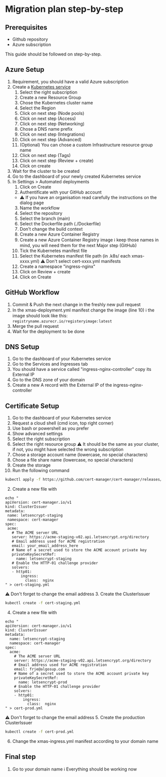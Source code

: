 # Migration plan step-by-step

## Prerequisites
- Github repository
- Azure subscription

This guide should be followed on step-by-step.

## Azure Setup

1. Requirement, you should have a valid Azure subscription
2. Create a [Kubernetes service](https://portal.azure.com/#view/HubsExtension/BrowseResource/resourceType/Microsoft.ContainerService%2FmanagedClusters)
    1. Select the right subscription
    2. Create a new Resource Group
    3. Chose the Kubernetes cluster name
    4. Select the Region
    5. Click on next step (Node pools)
    6. Click on next step (Access)
    7. Click on next step (Networking)
    8. Chose a DNS name prefix
    9. Click on next step (Integrations)
    10. Click on next step (Advanced)
    11. (Optional) You can chose a custom Infrastructure resource group name
    12. Click on next step (Tags)
    13. Click on next step (Review + create)
    14. Click on create
3. Wait for the cluster to be created
4. Go to the dashboard of your newly created Kubernetes service
5. In Settings > Automated deployments
    1. Click on Create
    2. Authentificate with your GitHub account
    - :warning: If you have an organisation read carefully the instructions on the dialog page
    3. Name the workflow
    4. Select the repository
    5. Select the branch (main)
    6. Select the Dockerfile path (./Dockerfile)
    7. Don't change the build context
    8. Create a new Azure Container Registry
    9. Create a new Azure Container Registry image
    :information_source: keep those names in mind, you will need them for the next Major step (GitHub)
    10. Tick the Kubernetes manifest file
    11. Select the Kubernetes manifest file path (in .k8s/ each xmas-xxxx.yml)
    :warning: Don't select cert-xxxx.yml manifests
    12. Create a namespace "ingress-nginx"
    13. Click on Review + create
    14. Click on Create

## GitHub Workflow
1. Commit & Push the next change in the freshly new pull request
2. In the xmas-deployment.yml manifest change the image (line 10)
:information_source: the image should look like this: `registryname.azurecr.io/registeryimage:latest`
3. Merge the pull request
4. Wait for the deployment to be done

## DNS Setup
1. Go to the dashboard of your Kubernetes service
2. Go to the Services and Ingresses tab
3. You should have a service called "ingress-nginx-controller" copy its External IP
4. Go to the DNS zone of your domain
5. Create a new A record with the External IP of the ingress-nginx-controller

## Certificate Setup
1. Go to the dashboard of your Kubernetes service
2. Request a cloud shell (cmd icon, top right corner)
3. Use bash or powershell as you prefer
4. Show advanced settings
5. Select the right subscription
6. Select the right resource group
:warning: It should be the same as your cluster, if not, you might have selected the wrong subscription
7. Chose a storage account name (lowercase, no special characters)
8. Chose a file share name (lowercase, no special characters)
9. Create the storage
10. Run the following command
```bash
kubectl apply -f https://github.com/cert-manager/cert-manager/releases/download/v1.10.1/cert-manager.yaml
```
2. Create a new file with
```
echo "
apiVersion: cert-manager.io/v1
kind: ClusterIssuer
metadata:
 name: letsencrypt-staging
 namespace: cert-manager
spec:
 acme:
   # The ACME server URL
   server: https://acme-staging-v02.api.letsencrypt.org/directory
   # Email address used for ACME registration
   email: your_email_address_here
   # Name of a secret used to store the ACME account private key
   privateKeySecretRef:
     name: letsencrypt-staging
   # Enable the HTTP-01 challenge provider
   solvers:
   - http01:
       ingress:
         class:  nginx
" > cert-staging.yml
```
:warning: Don't forget to change the email address
3. Create the ClusterIssuer
```bash
kubectl create -f cert-staging.yml
```
4. Create a new file with
```
echo "
apiVersion: cert-manager.io/v1
kind: ClusterIssuer
metadata:
  name: letsencrypt-staging
  namespace: cert-manager
spec:
  acme:
    # The ACME server URL
    server: https://acme-staging-v02.api.letsencrypt.org/directory
    # Email address used for ACME registration
    email: frje@algosup.com
    # Name of a secret used to store the ACME account private key
    privateKeySecretRef:
      name: letsencrypt-prod
    # Enable the HTTP-01 challenge provider
    solvers:
    - http01:
        ingress:
          class:  nginx
" > cert-prod.yml
```
:warning: Don't forget to change the email address
5. Create the production ClusterIssuer
```bash
kubectl create -f cert-prod.yml
```
6. Change the xmas-ingress.yml manifest according to your domain name

## Final step
1. Go to your domain name
:information_source: Everything should be working now
